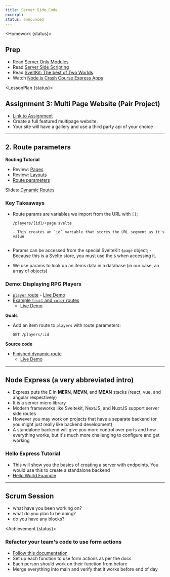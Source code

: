 ```yaml
---
title: Server Side Code
excerpt:
status: announced
---
```


<script>
	import Homework from "$lib/components/Homework.svelte";
	import LessonPlan from "$lib/components/LessonPlan.svelte";
	import Achievement from "$lib/components/Achievement.svelte";
</script>

<Homework {status}>

## Prep

- Read [Server Only Modules](https://kit.svelte.dev/docs/server-only-modules)
- Read [Server Side Scripting](https://en.wikipedia.org/wiki/Server-side_scripting)
- Read [SveltKit: The best of Two Worlds](https://www.aplyca.com/en/blog/sveltekit-blurring-the-line-between-backend-and-frontend#heading-3)
- Watch [Node.js Crash Course Express Apps](https://www.youtube.com/watch?v=Lr9WUkeYSA8)

</Homework>

<LessonPlan {status}>

<h2>Assignment 3: Multi Page Website (Pair Project)</h2>

- [Link to Assignment](/courses/cpnt-262/assessments/assignment-3)
- Create a full featured multipage website.
- Your site will have a gallery and use a third party api of your choice

---

<h2 id="route-params"> 2. Route parameters</h2>

**Routing Tutorial**

- Review: [Pages](https://learn.svelte.dev/tutorial/pages)
- Review: [Layouts](https://learn.svelte.dev/tutorial/layouts)
- [Route parameters](https://learn.svelte.dev/tutorial/params)

Slides: [Dynamic Routes](https://sait-wbdv.github.io/slides/w23/cpnt-262/sveltekit-introduction.html#/13)

### Key Takeaways

- Route params are variables we import from the URL with `[]`;

  ```
  /players/[id]/+page.svelte
  ```

      - This creates an `id` variable that stores the URL segment as it's value

  ```

  ```

- Params can be accessed from the special SvelteKit `$page` object; - Because this is a Svelte store, you must use the `$` when accessing it.
- We use params to look up an items data in a database (in our case, an array of objects)

### Demo: Displaying RPG Players

- [`player` route](https://github.com/sait-wbdv/w23-refactor-example/tree/main/src/routes/dailies/2023-03-22-route-params/players) - [Live Demo](https://w23-sveltekit-examples.vercel.app/dailies/2023-03-22-route-params/players)
- [Example `fruit` and `color` routes](https://github.com/sait-wbdv/w23-refactor-example/tree/main/src/routes/dailies/2023-03-22-route-params/route-param-example)
  - [Live Demo](https://w23-sveltekit-examples.vercel.app/dailies/2023-03-22-route-params/route-param-example)

**Goals**

- Add an item route to `players` with route parameters:

  ```
  GET /players/:id
  ```

**Source code**

- [Finished dynamic route](https://github.com/sait-wbdv/w23-refactor-example/tree/main/src/routes/dailies/2023-03-22-route-params)
  - [Live Demo](https://w23-sveltekit-examples.vercel.app/dailies/2023-03-22-route-params/players)

---

<h2>Node Express (a very abbreviated intro)</h2>

- Express puts the E in **MERN**, **MEVN**, and **MEAN** stacks (react, vue, and angular respectively)
- It is a server micro library
- Modern frameworks like Sveltekit, NextJS, and NuxtJS support server side routes
- However you may work on projects that have a separate backend (or you might just really like backend development)
- A standalone backend will give you more control over ports and how everything works, but it's much more challenging to configure and get working

### Hello Express Tutorial

- This will show you the basics of creating a server with endpoints. You would use this to create a standalone backend
- [Hello World Example](https://expressjs.com/en/starter/hello-world.html)

---

<h2 id="scrum-meeting">Scrum Session</h2>

- what have you been working on?
- what do you plan to be doing?
- do you have any blocks?

</LessonPlan>

<Achievement {status}>

### Refactor your team's code to use form actions

- [Follow this documentation](https://kit.svelte.dev/docs/form-actions)
- Set up each function to use form actions as per the docs
- Each person should work on their function from before
- Merge everything into main and verify that it works before end of day

</Achievement>
